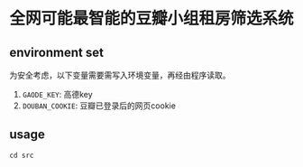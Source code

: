 # 全网可能最智能的豆瓣小组租房筛选系统

## environment set

为安全考虑，以下变量需要需写入环境变量，再经由程序读取。

1. `GAODE_KEY`: 高德key
2. `DOUBAN_COOKIE`: 豆瓣已登录后的网页cookie

## usage

```shell
cd src


```